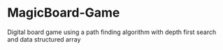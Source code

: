 # MagicBoard-Game
Digital board game using a path finding algorithm with depth first search and data structured array
